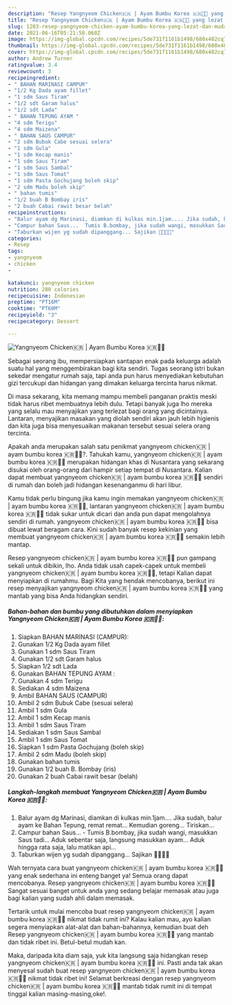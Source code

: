 ```yaml
---
description: "Resep Yangnyeom Chicken🇰🇷 | Ayam Bumbu Korea 🇰🇷🍲🤤 yang lezat dan Mudah Dibuat"
title: "Resep Yangnyeom Chicken🇰🇷 | Ayam Bumbu Korea 🇰🇷🍲🤤 yang lezat dan Mudah Dibuat"
slug: 1203-resep-yangnyeom-chicken-ayam-bumbu-korea-yang-lezat-dan-mudah-dibuat
date: 2021-06-16T05:21:58.068Z
image: https://img-global.cpcdn.com/recipes/5de731f1161b1498/680x482cq70/yangnyeom-chicken🇰🇷-ayam-bumbu-korea-🇰🇷🍲🤤-foto-resep-utama.jpg
thumbnail: https://img-global.cpcdn.com/recipes/5de731f1161b1498/680x482cq70/yangnyeom-chicken🇰🇷-ayam-bumbu-korea-🇰🇷🍲🤤-foto-resep-utama.jpg
cover: https://img-global.cpcdn.com/recipes/5de731f1161b1498/680x482cq70/yangnyeom-chicken🇰🇷-ayam-bumbu-korea-🇰🇷🍲🤤-foto-resep-utama.jpg
author: Andrew Turner
ratingvalue: 3.4
reviewcount: 3
recipeingredient:
- " BAHAN MARINASI CAMPUR"
- "1/2 Kg Dada ayam fillet"
- "1 sdm Saus Tiram"
- "1/2 sdt Garam halus"
- "1/2 sdt Lada"
- " BAHAN TEPUNG AYAM "
- "4 sdm Terigu"
- "4 sdm Maizena"
- " BAHAN SAUS CAMPUR"
- "2 sdm Bubuk Cabe sesuai selera"
- "1 sdm Gula"
- "1 sdm Kecap manis"
- "1 sdm Saus Tiram"
- "1 sdm Saus Sambal"
- "1 sdm Saus Tomat"
- "1 sdm Pasta Gochujang boleh skip"
- "2 sdm Madu boleh skip"
- " bahan tumis"
- "1/2 buah B Bombay iris"
- "2 buah Cabai rawit besar belah"
recipeinstructions:
- "Balur ayam dg Marinasi, diamkan di kulkas min.1jam.... Jika sudah, balur ayam ke Bahan Tepung, remat remat... Kemudian goreng... Tiriskan..."
- "Campur bahan Saus...  Tumis B.bombay, jika sudah wangi, masukkan Saus tadi... Aduk sebentar saja, langsung masukkan ayam... Aduk hingga rata saja, lalu matikan api..."
- "Taburkan wijen yg sudah dipanggang... Sajikan 🤤💜🇰🇷"
categories:
- Resep
tags:
- yangnyeom
- chicken
- 

katakunci: yangnyeom chicken  
nutrition: 280 calories
recipecuisine: Indonesian
preptime: "PT16M"
cooktime: "PT60M"
recipeyield: "3"
recipecategory: Dessert

---
```



![Yangnyeom Chicken🇰🇷 | Ayam Bumbu Korea 🇰🇷🍲🤤](https://img-global.cpcdn.com/recipes/5de731f1161b1498/680x482cq70/yangnyeom-chicken🇰🇷-ayam-bumbu-korea-🇰🇷🍲🤤-foto-resep-utama.jpg)

Sebagai seorang ibu, mempersiapkan santapan enak pada keluarga adalah suatu hal yang menggembirakan bagi kita sendiri. Tugas seorang istri bukan sekedar mengatur rumah saja, tapi anda pun harus menyediakan kebutuhan gizi tercukupi dan hidangan yang dimakan keluarga tercinta harus nikmat.

Di masa  sekarang, kita memang mampu membeli panganan praktis meski tidak harus ribet membuatnya lebih dulu. Tetapi banyak juga lho mereka yang selalu mau menyajikan yang terlezat bagi orang yang dicintainya. Lantaran, menyajikan masakan yang diolah sendiri akan jauh lebih higienis dan kita juga bisa menyesuaikan makanan tersebut sesuai selera orang tercinta. 



Apakah anda merupakan salah satu penikmat yangnyeom chicken🇰🇷 | ayam bumbu korea 🇰🇷🍲🤤?. Tahukah kamu, yangnyeom chicken🇰🇷 | ayam bumbu korea 🇰🇷🍲🤤 merupakan hidangan khas di Nusantara yang sekarang disukai oleh orang-orang dari hampir setiap tempat di Nusantara. Kalian dapat membuat yangnyeom chicken🇰🇷 | ayam bumbu korea 🇰🇷🍲🤤 sendiri di rumah dan boleh jadi hidangan kesenanganmu di hari libur.

Kamu tidak perlu bingung jika kamu ingin memakan yangnyeom chicken🇰🇷 | ayam bumbu korea 🇰🇷🍲🤤, lantaran yangnyeom chicken🇰🇷 | ayam bumbu korea 🇰🇷🍲🤤 tidak sukar untuk dicari dan anda pun dapat mengolahnya sendiri di rumah. yangnyeom chicken🇰🇷 | ayam bumbu korea 🇰🇷🍲🤤 bisa dibuat lewat beragam cara. Kini sudah banyak resep kekinian yang membuat yangnyeom chicken🇰🇷 | ayam bumbu korea 🇰🇷🍲🤤 semakin lebih mantap.

Resep yangnyeom chicken🇰🇷 | ayam bumbu korea 🇰🇷🍲🤤 pun gampang sekali untuk dibikin, lho. Anda tidak usah capek-capek untuk membeli yangnyeom chicken🇰🇷 | ayam bumbu korea 🇰🇷🍲🤤, tetapi Kalian dapat menyiapkan di rumahmu. Bagi Kita yang hendak mencobanya, berikut ini resep menyajikan yangnyeom chicken🇰🇷 | ayam bumbu korea 🇰🇷🍲🤤 yang mantab yang bisa Anda hidangkan sendiri.

<!--inarticleads1-->

##### Bahan-bahan dan bumbu yang dibutuhkan dalam menyiapkan Yangnyeom Chicken🇰🇷 | Ayam Bumbu Korea 🇰🇷🍲🤤:

1. Siapkan  BAHAN MARINASI (CAMPUR):
1. Gunakan 1/2 Kg Dada ayam fillet
1. Gunakan 1 sdm Saus Tiram
1. Gunakan 1/2 sdt Garam halus
1. Siapkan 1/2 sdt Lada
1. Gunakan  BAHAN TEPUNG AYAM :
1. Gunakan 4 sdm Terigu
1. Sediakan 4 sdm Maizena
1. Ambil  BAHAN SAUS (CAMPUR)
1. Ambil 2 sdm Bubuk Cabe (sesuai selera)
1. Ambil 1 sdm Gula
1. Ambil 1 sdm Kecap manis
1. Ambil 1 sdm Saus Tiram
1. Sediakan 1 sdm Saus Sambal
1. Ambil 1 sdm Saus Tomat
1. Siapkan 1 sdm Pasta Gochujang (boleh skip)
1. Ambil 2 sdm Madu (boleh skip)
1. Gunakan  bahan tumis
1. Gunakan 1/2 buah B. Bombay (iris)
1. Gunakan 2 buah Cabai rawit besar (belah)




<!--inarticleads2-->

##### Langkah-langkah membuat Yangnyeom Chicken🇰🇷 | Ayam Bumbu Korea 🇰🇷🍲🤤:

1. Balur ayam dg Marinasi, diamkan di kulkas min.1jam.... Jika sudah, balur ayam ke Bahan Tepung, remat remat... Kemudian goreng... Tiriskan...
1. Campur bahan Saus...  - Tumis B.bombay, jika sudah wangi, masukkan Saus tadi... Aduk sebentar saja, langsung masukkan ayam... Aduk hingga rata saja, lalu matikan api...
1. Taburkan wijen yg sudah dipanggang... Sajikan 🤤💜🇰🇷




Wah ternyata cara buat yangnyeom chicken🇰🇷 | ayam bumbu korea 🇰🇷🍲🤤 yang enak sederhana ini enteng banget ya! Semua orang dapat mencobanya. Resep yangnyeom chicken🇰🇷 | ayam bumbu korea 🇰🇷🍲🤤 Sangat sesuai banget untuk anda yang sedang belajar memasak atau juga bagi kalian yang sudah ahli dalam memasak.

Tertarik untuk mulai mencoba buat resep yangnyeom chicken🇰🇷 | ayam bumbu korea 🇰🇷🍲🤤 nikmat tidak rumit ini? Kalau kalian mau, ayo kalian segera menyiapkan alat-alat dan bahan-bahannya, kemudian buat deh Resep yangnyeom chicken🇰🇷 | ayam bumbu korea 🇰🇷🍲🤤 yang mantab dan tidak ribet ini. Betul-betul mudah kan. 

Maka, daripada kita diam saja, yuk kita langsung saja hidangkan resep yangnyeom chicken🇰🇷 | ayam bumbu korea 🇰🇷🍲🤤 ini. Pasti anda tak akan menyesal sudah buat resep yangnyeom chicken🇰🇷 | ayam bumbu korea 🇰🇷🍲🤤 nikmat tidak ribet ini! Selamat berkreasi dengan resep yangnyeom chicken🇰🇷 | ayam bumbu korea 🇰🇷🍲🤤 mantab tidak rumit ini di tempat tinggal kalian masing-masing,oke!.

